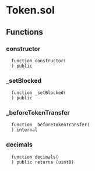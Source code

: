 
# Token.sol

## Functions

### constructor

```solidity
  function constructor(
  ) public
```

### _setBlocked

```solidity
  function _setBlocked(
  ) public
```

### _beforeTokenTransfer

```solidity
  function _beforeTokenTransfer(
  ) internal
```

### decimals

```solidity
  function decimals(
  ) public returns (uint8)
```
